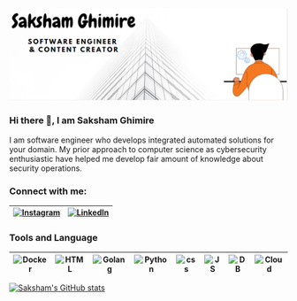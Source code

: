 
![Software Developer and Content Creator](https://github.com/saksham-ghimire/saksham-ghimire/blob/main/Screenshot_228.png)

### Hi there 👋, I am Saksham Ghimire

I am software engineer who develops integrated automated solutions for your domain. My prior approach to computer science as cybersecurity enthusiastic have helped me develop fair amount of knowledge about security operations.


### Connect with me:
 [![Instagram][1.2]][1] |  [![LinkedIn][2.2]][2]
-|-

[2]: https://www.linkedin.com/in/sakshyam-ghimire-ab984a1a0/
[2.2]: https://img.icons8.com/fluent/30/000000/linkedin.png

[1]: https://www.instagram.com/_saks1/
[1.2]: https://img.icons8.com/fluent/30/000000/instagram-new.png

### Tools and Language

![Docker][3.1] | ![HTML][3.2] | ![Golang][3.3] | ![Python][3.4] | ![css][3.5] | ![JS][3.6] | ![DB][3.7] | ![Cloud][3.8]
-|-|-|-|-|-|-|-

[3.1]: https://img.icons8.com/fluent/28/000000/docker.png
[3.2]: https://img.icons8.com/officel/28/000000/html.png
[3.3]: https://img.icons8.com/color/28/000000/golang.png
[3.4]: https://img.icons8.com/color/28/000000/python.png
[3.5]: https://img.icons8.com/metro/26/000000/css.png
[3.6]: https://img.icons8.com/ultraviolet/28/000000/js.png
[3.7]:https://img.icons8.com/officel/28/000000/database.png
[3.8]: https://img.icons8.com/ultraviolet/28/000000/cloud.png



[![Saksham's GitHub stats](https://github-readme-stats.vercel.app/api?username=saksham-ghimire)](https://github.com/anuraghazra/github-readme-stats)
<!--
**saksham-ghimire/saksham-ghimire** is a ✨ _special_ ✨ repository because its `README.md` (this file) appears on your GitHub profile.

Here are some ideas to get you started:

- 🔭 I’m currently working on ...
- 🌱 I’m currently learning ...
- 👯 I’m looking to collaborate on ...
- 🤔 I’m looking for help with ...
- 💬 Ask me about ...
- 📫 How to reach me: ...
- 😄 Pronouns: ...
- ⚡ Fun fact: ...
-->
